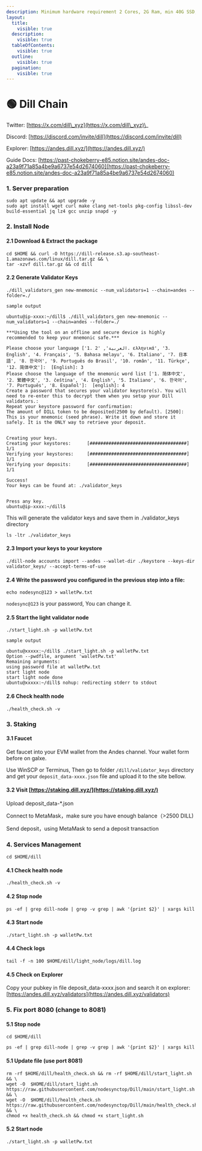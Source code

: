 ```yaml
---
description: Minimum hardware requirement 2 Cores, 2G Ram, min 40G SSD, Ubuntu 22.04.
layout:
  title:
    visible: true
  description:
    visible: true
  tableOfContents:
    visible: true
  outline:
    visible: true
  pagination:
    visible: true
---
```


# 🟢 Dill Chain

Twitter: [https://x.com/dill\_xyz](https://x.com/dill\_xyz)\_

Discord: [https://discord.com/invite/dill](https://discord.com/invite/dill)

Explorer: [https://andes.dill.xyz/](https://andes.dill.xyz/)

Guide Docs: [https://past-chokeberry-e85.notion.site/andes-doc-a23a9f71a85a4be9a6737e54d2674060](https://past-chokeberry-e85.notion.site/andes-doc-a23a9f71a85a4be9a6737e54d2674060)

### 1. Server preparation

```
sudo apt update && apt upgrade -y
sudo apt install wget curl make clang net-tools pkg-config libssl-dev build-essential jq lz4 gcc unzip snapd -y
```

### 2. Install Node

#### 2.1 Download & Extract the package

```
cd $HOME && curl -O https://dill-release.s3.ap-southeast-1.amazonaws.com/linux/dill.tar.gz && \
tar -xzvf dill.tar.gz && cd dill
```

#### 2.2 Generate Validator Keys

```
./dill_validators_gen new-mnemonic --num_validators=1 --chain=andes --folder=./
```

`sample output`

```
ubuntu@ip-xxxx:~/dill$ ./dill_validators_gen new-mnemonic --num_validators=1 --chain=andes --folder=./

***Using the tool on an offline and secure device is highly recommended to keep your mnemonic safe.***

Please choose your language ['1. العربية', '2. ελληνικά', '3. English', '4. Français', '5. Bahasa melayu', '6. Italiano', '7. 日本語', '8. 한국어', '9. Português do Brasil', '10. român', '11. Türkçe', '12. 简体中文']:  [English]: 3
Please choose the language of the mnemonic word list ['1. 简体中文', '2. 繁體中文', '3. čeština', '4. English', '5. Italiano', '6. 한국어', '7. Português', '8. Español']:  [english]: 4
Create a password that secures your validator keystore(s). You will need to re-enter this to decrypt them when you setup your Dill validators.:
Repeat your keystore password for confirmation:
The amount of DILL token to be deposited(2500 by default). [2500]:
This is your mnemonic (seed phrase). Write it down and store it safely. It is the ONLY way to retrieve your deposit.


Creating your keys.
Creating your keystores:	  [####################################]  1/1
Verifying your keystores:	  [####################################]  1/1
Verifying your deposits:	  [####################################]  1/1

Success!
Your keys can be found at: ./validator_keys


Press any key.
ubuntu@ip-xxxx:~/dill$
```

This will generate the validator keys and save them in  ./validator\_keys directory

```
ls -ltr ./validator_keys
```

#### 2.3 Import your keys to your keystore

```
./dill-node accounts import --andes --wallet-dir ./keystore --keys-dir validator_keys/ --accept-terms-of-use
```

#### 2.4 Write the password you configured in the previous step into a file:

```
echo nodesync@123 > walletPw.txt
```

`nodesync@123` is your password, You can change it.

#### 2.5 Start the light validator node

```
./start_light.sh -p walletPw.txt
```

`sample output`

```
ubuntu@xxxxx:~/dill$ ./start_light.sh -p walletPw.txt
Option --pwdfile, argument 'walletPw.txt'
Remaining arguments:
using password file at walletPw.txt
start light node
start light node done
ubuntu@xxxxx:~/dill$ nohup: redirecting stderr to stdout
```

#### 2.6 Check health node

```
./health_check.sh -v
```

### 3. Staking

#### 3.1 Faucet

Get faucet into your EVM wallet from the Andes channel. Your wallet form before on galxe.

Use WinSCP or Terminus, Then go to folder `/dill/validator_keys` directory and get your `deposit_data-xxxx.json` file and upload it to the site bellow.

#### 3.2 Visit [https://staking.dill.xyz/](https://staking.dill.xyz/)

Upload deposit\_data-\*.json

Connect to MetaMask，make sure you have enough balance（>2500 DILL)

Send deposit，using MetaMask to send a deposit transaction

### 4. Services Management

```
cd $HOME/dill
```

#### 4.1 Check health node

```
./health_check.sh -v
```

#### 4.2 Stop node

```
ps -ef | grep dill-node | grep -v grep | awk '{print $2}' | xargs kill
```

#### 4.3 Start node

```
./start_light.sh -p walletPw.txt
```

#### 4.4 Check logs

```
tail -f -n 100 $HOME/dill/light_node/logs/dill.log
```

#### 4.5 Check on Explorer

Copy your pubkey in file deposit\_data-xxxx.json and search it on explorer: [https://andes.dill.xyz/validators](https://andes.dill.xyz/validators)

### 5. Fix port 8080 (change to 8081)

#### 5.1 Stop node

```
cd $HOME/dill
```

```
ps -ef | grep dill-node | grep -v grep | awk '{print $2}' | xargs kill
```

#### 5.1 Update file (use port 8081)

```
rm -rf $HOME/dill/health_check.sh && rm -rf $HOME/dill/start_light.sh && \
wget -O  $HOME/dill/start_light.sh https://raw.githubusercontent.com/nodesynctop/Dill/main/start_light.sh && \
wget -O  $HOME/dill/health_check.sh https://raw.githubusercontent.com/nodesynctop/Dill/main/health_check.sh && \
chmod +x health_check.sh && chmod +x start_light.sh
```

#### 5.2 Start node

```
./start_light.sh -p walletPw.txt
```
